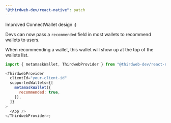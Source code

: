 ```yaml
---
"@thirdweb-dev/react-native": patch
---
```


Improved ConnectWallet design :)

Devs can now pass a `recommended` field in most wallets to recommend wallets to users.

When recommending a wallet, this wallet will show up at the top of the wallets list.

```javascript
import { metamaskWallet, ThirdwebProvider } from "@thirdweb-dev/react-native";

<ThirdwebProvider
  clientId="your-client-id"
  supportedWallets={[
    metamaskWallet({
      recommended: true,
    }),
  ]}
>
  <App />
</ThirdwebProvider>;
```
